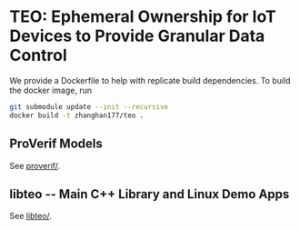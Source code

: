 # TEO: Ephemeral Ownership for IoT Devices to Provide Granular Data Control

We provide a Dockerfile to help with replicate build dependencies. To build the docker image, run
```bash
git submodule update --init --recursive
docker build -t zhanghan177/teo .
```

## ProVerif Models

See [proverif/](proverif/).

## libteo -- Main C++ Library and Linux Demo Apps

See [libteo/](https://github.com/zhanghan177/libteo).
